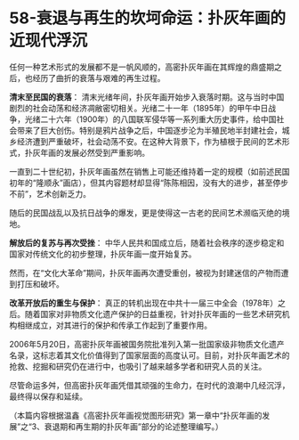 # 58-衰退与再生的坎坷命运：扑灰年画的近现代浮沉

任何一种艺术形式的发展都不是一帆风顺的，高密扑灰年画在其辉煌的鼎盛期之后，也经历了曲折的衰落与艰难的再生过程。

**清末至民国的衰落**：
清末光绪年间，扑灰年画开始步入衰落时期。这与当时中国剧烈的社会动荡和经济凋敝密切相关。光绪二十一年（1895年）的甲午中日战争，光绪二十六年（1900年）的八国联军侵华等一系列重大历史事件，给中国社会带来了巨大创伤。特别是鸦片战争之后，中国逐步沦为半殖民地半封建社会，城乡经济遭到严重破坏，社会动荡不安。在这种大背景下，作为植根于民间的艺术形式，扑灰年画的发展必然受到严重影响。

一直到二十世纪初，扑灰年画虽然在销售上可能还维持着一定的规模（如前述民国初年的“隆顺永”画店），但其内容题材却显得“陈陈相因，没有大的进步，甚至停步不前”，艺术创新乏力。

随后的民国战乱以及抗日战争的爆发，更是使得这一古老的民间艺术濒临灭绝的境地。

**解放后的复苏与再次受挫**：
中华人民共和国成立后，随着社会秩序的逐步稳定和国家对传统文化的初步整理，扑灰年画一度开始复苏。

然而，在“文化大革命”期间，扑灰年画再次遭受重创，被视为封建迷信的产物而遭到打压和破坏。

**改革开放后的重生与保护**：
真正的转机出现在中共十一届三中全会（1978年）之后。随着国家对非物质文化遗产保护的日益重视，针对扑灰年画的一些艺术研究机构相继成立，对其进行的保护和传承工作起到了重要作用。

2006年5月20日，高密扑灰年画被国务院批准列入第一批国家级非物质文化遗产名录，这标志着其文化价值得到了国家层面的高度认可。目前，对扑灰年画艺术的抢救、挖掘和研究仍在进行中，也吸引了越来越多学者和研究人员的关注。

尽管命运多舛，但高密扑灰年画凭借其顽强的生命力，在时代的浪潮中几经沉浮，最终得以保存和延续。

（本篇内容根据温鑫《高密扑灰年画视觉图形研究》第一章中“扑灰年画的发展”之“3、衰退期和再生期的扑灰年画”部分的论述整理编写。）
